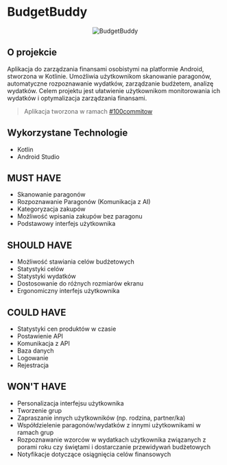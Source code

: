 # BudgetBuddy

<p align="center">
  <img src="https://github.com/KogelMogel123/BudgetBuddy/assets/19485654/5ff35d5b-7aeb-4526-8187-2e374a689dba" alt="BudgetBuddy">
</p>

## O projekcie
Aplikacja do zarządzania finansami osobistymi na platformie Android, stworzona w Kotlinie. Umożliwia użytkownikom skanowanie paragonów, automatyczne rozpoznawanie wydatków, zarządzanie budżetem, analizę wydatków. Celem projektu jest ułatwienie użytkownikom monitorowania ich wydatków i optymalizacja zarządzania finansami.

> <p align="left">Aplikacja tworzona w ramach <a href="https://100commitow.pl">#100commitow</a>

## Wykorzystane Technologie
 - Kotlin
 - Android Studio

## MUST HAVE
 - Skanowanie paragonów
 - Rozpoznawanie Paragonów (Komunikacja z AI)
 - Kategoryzacja zakupów
 - Możliwość wpisania zakupów bez paragonu 
 - Podstawowy interfejs użytkownika

## SHOULD HAVE
 - Możliwość stawiania celów budżetowych
 - Statystyki celów
 - Statystyki wydatków
 - Dostosowanie do różnych rozmiarów ekranu
 - Ergonomiczny interfejs użytkownika

## COULD HAVE
 - Statystyki cen produktów w czasie
 - Postawienie API
 - Komunikacja z API
 - Baza danych
 - Logowanie
 - Rejestracja

## WON'T HAVE
 - Personalizacja interfejsu użytkownika
 - Tworzenie grup
 - Zapraszanie innych użytkowników (np. rodzina, partner/ka)
 - Współdzielenie paragonów/wydatków z innymi użytkownikami w ramach grup
 - Rozpoznawanie wzorców w wydatkach użytkownika związanych z porami roku czy świętami i dostarczanie przewidywań budżetowych
 - Notyfikacje dotyczące osiągnięcia celów finansowych

